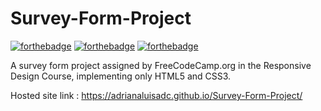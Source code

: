 # Survey-Form-Project


[![forthebadge](https://forthebadge.com/images/badges/uses-git.svg)](https://forthebadge.com)
[![forthebadge](https://forthebadge.com/images/badges/uses-css.svg)](https://forthebadge.com)
[![forthebadge](https://forthebadge.com/images/badges/uses-html.svg)](https://forthebadge.com)

A survey form project assigned by FreeCodeCamp.org in the Responsive Design Course, implementing only HTML5 and CSS3.


Hosted site link : https://adrianaluisadc.github.io/Survey-Form-Project/
